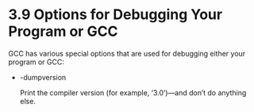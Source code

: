# 3.9 Options for Debugging Your Program or GCC
GCC has various special options that are used for debugging either your program or GCC:

- -dumpversion

   Print the compiler version (for example, ‘3.0’)—and don’t do anything else.
